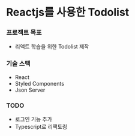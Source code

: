 # Reactjs를 사용한 Todolist

### 프로젝트 목표

- 리액트 학습을 위한 Todolist 제작

### 기술 스택

- React
- Styled Components
- Json Server

### TODO

- 로그인 기능 추가
- Typescript로 리팩토링
